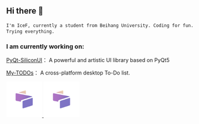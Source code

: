 ## Hi there 👋
    I'm IceF, currently a student from Beihang University. Coding for fun. Trying everything.


### I am currently working on:

[PyQt-SiliconUI](https://github.com/ChinaIceF/PyQt-SiliconUI)：  A powerful and artistic UI library based on PyQt5

[My-TODOs](https://github.com/ChinaIceF/My-TODOs)：  A cross-platform desktop To-Do list.




<a href="https://github.com/ChinaIceF/PyQt-SiliconUI">
    <img src="./asserts/silicon_ui_128_128.png" alt="PyQt-SiliconUI Logo" style="width: 96px; height: 96px; ">
</a>
<a href="https://github.com/ChinaIceF/PyQt-SiliconUI">
    <img src="./asserts/silicon_ui_128_128.png" alt="PyQt-SiliconUI Logo" style="width: 96px; height: 96px; ">
</a>